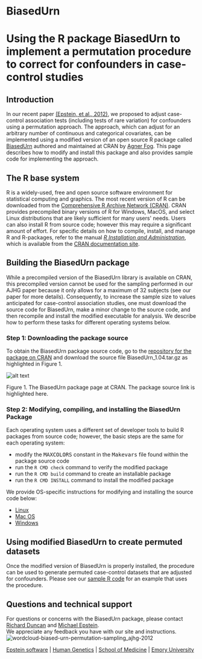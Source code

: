 # BiasedUrn

# Using the R package BiasedUrn to implement a permutation procedure to correct for confounders in case-control studies

## Introduction

In our recent paper [(Epstein, et al., 2012)](http://dx.doi.org/10.1016/j.ajhg.2012.06.004), we proposed to adjust case-control association tests (including tests of rare variation) for confounders using a permutation approach. The approach, which can adjust for an arbitrary number of continuous and categorical covariates, can be implemented using a modified version of an open source R package called [BiasedUrn](http://cran.r-project.org/web/packages/BiasedUrn/index.html) authored and maintained at CRAN by [Agner Fog](http://www.agner.org/). This page describes how to modify and install this package and also provides sample code for implementing the approach.

## The R base system

R is a widely-used, free and open source software environment for statistical computing and graphics. The most recent version of R can be downloaded from the [Comprehensive R Archive Network (CRAN)](http://cran.r-project.org/). CRAN provides precompiled binary versions of R for Windows, MacOS, and select Linux distributions that are likely sufficient for many users' needs. Users can also install R from source code; however this may require a significant amount of effort. For specific details on how to compile, install, and manage R and R-packages, refer to the manual <cite>[R Installation and Administration](http://cran.r-project.org/doc/manuals/R-admin.html)</cite>, which is available from the [CRAN documentation site](http://cran.r-project.org/manuals.html).

## Building the BiasedUrn package

While a precompiled version of the BiasedUrn library is available on CRAN, this precompiled version cannot be used for the sampling performed in our AJHG paper because it only allows for a maximum of 32 subjects (see our paper for more details). Consequently, to increase the sample size to values anticipated for case-control association studies, one must download the source code for BiasedUrn, make a minor change to the source code, and then recompile and install the modified executable for analysis. We describe how to perform these tasks for different operating systems below.

### Step 1: Downloading the package source

To obtain the BiasedUrn package source code, go to the [repository for the package on CRAN](http://cran.r-project.org/web/packages/BiasedUrn/index.html) and download the source file BiasedUrn_1.04.tar.gz as highlighted in Figure 1.

![alt text](http://genetics.emory.edu/labs/epstein/software/BiasedUrn/CRAN-burn-page.png "Logo Title Text 1")


<figcaption>Figure 1. The BiasedUrn package page at CRAN. The package source link is highlighted here.</figcaption>


### Step 2: Modifying, compiling, and installing the BiasedUrn Package

Each operating system uses a different set of developer tools to build R packages from source code; however, the basic steps are the same for each operating system:

*   modify the <tt>MAXCOLORS</tt> constant in the <tt>Makevars</tt> file found within the package source code
*   run the `R CMD check` command to verify the modified package
*   run the `R CMD build` command to create an installable package
*   run the `R CMD INSTALL` command to install the modified package

We provide OS-specific instructions for modifying and installing the source code below:

*   [Linux](burn-install-linux.md)
*   [Mac OS](burn-install-macos.md)
*   [Windows](burn-install-windows.md)

## Using modified BiasedUrn to create permuted datasets

Once the modified version of BiasedUrn is properly installed, the procedure can be used to generate permuted case-control datasets that are adjusted for confounders. Please see our [sample R code](burn-example.md) for an example that uses the procedure.

## Questions and technical support

For questions or concerns with the BiasedUrn package, please contact [Richard Duncan](mailto:rduncan@emory.edu) and [Michael Epstein](mailto:mpepste@emory.edu).  
We appreciate any feedback you have with our site and instructions. ![wordcloud-biased-urn-permutation-sampling_ajhg-2012](http://genetics.emory.edu/labs/epstein/software/BiasedUrn/wordcloud-biased-urn-permutation-sampling_ajhg-2012.png)

[Epstein software](http://genetics.emory.edu/labs/epstein/software/index.html) | [Human Genetics](http://genetics.emory.edu/) | [School of Medicine](http://www.med.emory.edu/) | [Emory University](http://www.emory.edu/)
